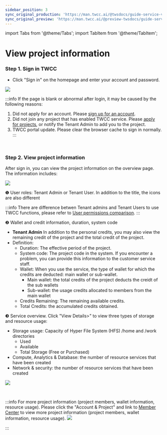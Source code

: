 ```yaml
---
sidebar_position: 3
sync_original_production: 'https://man.twcc.ai/@twsdocs/guide-service-view-project-en' 
sync_original_preview: 'https://man.twcc.ai/@preview-twsdocs/guide-service-view-project-en' 
---
```


import Tabs from '@theme/Tabs';
import TabItem from '@theme/TabItem';


# View project information


### Step 1. Sign in TWCC

- Click "Sign in" on the homepage and enter your account and password.

![](https://cos.twcc.ai/SYS-MANUAL/uploads/upload_fcf72884bd23c1de1fb70e2d8676b53d.png)

:::info
If the page is blank or abnormal after login, it may be caused by the following reasons:
1. Did not apply for an account. Please [<ins>sign up for an account</ins>](https://iservice.nchc.org.tw/nchc_service/nchc_member_apply_1.php).
2. Did not join any project that has enabled TWCC service. Please [<ins>apply for projects</ins>](https://man.twcc.ai/@twccdocs/apply-project-and-credit-en), or notify the Tenant Admin to add you to the project.
3. TWCC portal update. Please clear the browser cache to sign in normally.
:::

<br/>

### Step 2. View project information

After sign in, you can view the project information on the overview page. The information includes:

![](https://cos.twcc.ai/SYS-MANUAL/uploads/upload_a483ca66912a976c4758b729b7a43cd7.png)

<span>&#10102;</span> User roles: Tenant Admin or Tenant User. In addition to the title, the icons are also different

:::info
There are difference betwen Tenant admins and Tenant Users to use TWCC functions, please refer to [<ins>User permissions comparison</ins>](https://man.twcc.ai/@twccdocs/role-main-en).
:::

<span>&#10103;</span> Wallet and credit information, duration, system code
    

- **Tenant Admin** In addition to the personal credits, you may also view the remaining credit of the project and the total credit of the project.
- Definition:
    - Duration: The effective period of the project.
    - System code: The project code in the system. If you encounter a problem, you can provide this information to the customer service staff.
    - Wallet: When you use the service, the type of wallet for which the credits are deducted: main wallet or sub-wallet.
        - Main wallet: the total credits of the project deducts the creidt of the sub wallets
        - Sub-wallet: the usage credits allocated to members from the main wallet
    - Credits Remaining: The remaining available credits.
    - Total Credits: the accumulated credits obtained.

<span>&#10104;</span> Service overview. Click "View Details>" to view three types of storage and resource usage:

- Storage usage: Capacity of Hyper File System (HFS) /home and /work directories
    - Used
    - Available
    - Total Storage (Free or Purchased)
- Compute, Analytics & Database: the number of resource services that have been created
- Network & security: the number of resource services that have been created

![](https://cos.twcc.ai/SYS-MANUAL/uploads/upload_f21ac33b7c4c15afc871d00dfc34b910.png)

<br/>

:::info
For more project information (project members, wallet information, resource usage). Please click the "Account & Project" and link to [<ins>Member Center<i class="fa fa-question-circle fa-question-circle-for-service" aria-hidden="true"></i></ins>](https://man.twcc.ai/@twsdocs/howto-service-access-service-zh) to view more project information (project members, wallet information, resource usage).
![](https://cos.twcc.ai/SYS-MANUAL/uploads/upload_9453eb6f82d42c6594b1269727700232.png)

:::